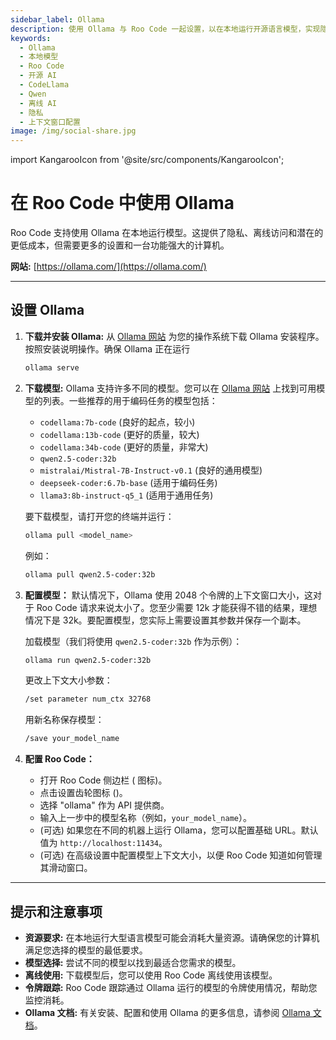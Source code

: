 ```yaml
---
sidebar_label: Ollama
description: 使用 Ollama 与 Roo Code 一起设置，以在本地运行开源语言模型，实现隐私、离线访问和经济高效的 AI 编码。
keywords:
  - Ollama
  - 本地模型
  - Roo Code
  - 开源 AI
  - CodeLlama
  - Qwen
  - 离线 AI
  - 隐私
  - 上下文窗口配置
image: /img/social-share.jpg
---
```

import KangarooIcon from '@site/src/components/KangarooIcon';

# 在 Roo Code 中使用 Ollama

Roo Code 支持使用 Ollama 在本地运行模型。这提供了隐私、离线访问和潜在的更低成本，但需要更多的设置和一台功能强大的计算机。

**网站:** [https://ollama.com/](https://ollama.com/)

---

## 设置 Ollama

1.  **下载并安装 Ollama:** 从 [Ollama 网站](https://ollama.com/) 为您的操作系统下载 Ollama 安装程序。按照安装说明操作。确保 Ollama 正在运行

    ```bash
    ollama serve
    ```

2.  **下载模型:** Ollama 支持许多不同的模型。您可以在 [Ollama 网站](https://ollama.com/library) 上找到可用模型的列表。一些推荐的用于编码任务的模型包括：

    *   `codellama:7b-code` (良好的起点，较小)
    *   `codellama:13b-code` (更好的质量，较大)
    *   `codellama:34b-code` (更好的质量，非常大)
    *   `qwen2.5-coder:32b`
    *   `mistralai/Mistral-7B-Instruct-v0.1` (良好的通用模型)
    *   `deepseek-coder:6.7b-base` (适用于编码任务)
    *   `llama3:8b-instruct-q5_1` (适用于通用任务)

    要下载模型，请打开您的终端并运行：

    ```bash
    ollama pull <model_name>
    ```

    例如：

    ```bash
    ollama pull qwen2.5-coder:32b
    ```

3. **配置模型：** 默认情况下，Ollama 使用 2048 个令牌的上下文窗口大小，这对于 Roo Code 请求来说太小了。您至少需要 12k 才能获得不错的结果，理想情况下是 32k。要配置模型，您实际上需要设置其参数并保存一个副本。

   加载模型（我们将使用 `qwen2.5-coder:32b` 作为示例）：
   
    ```bash
    ollama run qwen2.5-coder:32b
    ```

   更改上下文大小参数：

    ```bash
    /set parameter num_ctx 32768
    ```

    用新名称保存模型：

    ```bash
    /save your_model_name
    ```

4.  **配置 Roo Code：**
    *   打开 Roo Code 侧边栏 (<KangarooIcon /> 图标)。
    *   点击设置齿轮图标 (<Codicon name="gear" />)。
    *   选择 "ollama" 作为 API 提供商。
    *   输入上一步中的模型名称（例如，`your_model_name`）。
    *   (可选) 如果您在不同的机器上运行 Ollama，您可以配置基础 URL。默认值为 `http://localhost:11434`。
    *   (可选) 在高级设置中配置模型上下文大小，以便 Roo Code 知道如何管理其滑动窗口。

---

## 提示和注意事项

*   **资源要求:** 在本地运行大型语言模型可能会消耗大量资源。请确保您的计算机满足您选择的模型的最低要求。
*   **模型选择:** 尝试不同的模型以找到最适合您需求的模型。
*   **离线使用:** 下载模型后，您可以使用 Roo Code 离线使用该模型。
*   **令牌跟踪:** Roo Code 跟踪通过 Ollama 运行的模型的令牌使用情况，帮助您监控消耗。
*   **Ollama 文档:** 有关安装、配置和使用 Ollama 的更多信息，请参阅 [Ollama 文档](https://ollama.com/docs)。
